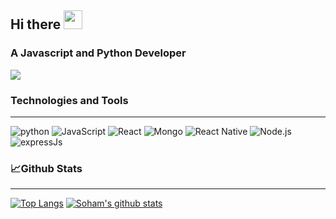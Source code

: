 ## Hi there <img src="https://raw.githubusercontent.com/MartinHeinz/MartinHeinz/master/wave.gif" width="30px">
### A Javascript and Python  Developer 

<!--[![Linkedin](https://simpleicons.org/icons/linkedin.svg)](https://www.linkedin.com/in/sohamsinghyadav/) -->
![](https://komarev.com/ghpvc/?username=sohamsingh29&color=brightgreen&label=Visitors)

### Technologies and Tools

*****

![python](https://img.shields.io/badge/Code-Python-brightgreen?logo=python&logoColor=white)
![JavaScript](https://img.shields.io/badge/Code-Javascript-brightgreen?logo=javascript&logoColor=white)
![React](https://img.shields.io/badge/Code-ReactJs-brightgreen?logo=react&logoColor=white)
![Mongo](https://img.shields.io/badge/Tools-MongoDb-brightgreen?logo=MongoDB&logoColor=white)
![React Native](https://img.shields.io/badge/Code-React%20Native-brightgreen?logo=react&logoColor=white)
![Node.js](https://img.shields.io/badge/Tools-Node.js-brightgreen?logo=node.js&logoColor=white)
![expressJs](https://img.shields.io/badge/code-ExpressJs-brightgreen?logo=javascript&logoColor=white)




### 📈Github Stats

*****

[![Top Langs](https://github-readme-stats.vercel.app/api/top-langs/?username=sohamsingh29&theme=dracula&layout=compact)](https://github.com/sohamsingh29/github-readme-stats)
[![Soham's github stats](https://github-readme-stats.vercel.app/api?username=sohamsingh29&show_icons=true&theme=dracula)](https://github.com/sohamsingh29/github-readme-stats)




